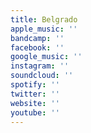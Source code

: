 ```yaml
---
title: Belgrado
apple_music: ''
bandcamp: ''
facebook: ''
google_music: ''
instagram: ''
soundcloud: ''
spotify: ''
twitter: ''
website: ''
youtube: ''
---
```

